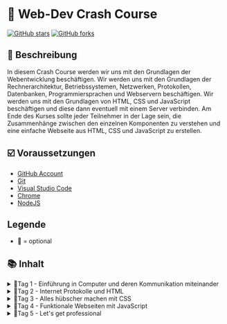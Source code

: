 # 🔮 Web-Dev Crash Course

[![GitHub stars](https://img.shields.io/github/stars/Inf166/course-web-dev)](https://github.com/Inf166/course-web-dev/stargazers)
[![GitHub forks](https://img.shields.io/github/forks/Inf166/course-web-dev)](https://github.com/Inf166/course-web-dev/network/members)

## 📝 Beschreibung

In diesem Crash Course werden wir uns mit den Grundlagen der Webentwicklung beschäftigen. Wir werden uns mit den Grundlagen der Rechnerarchitektur, Betriebssystemen, Netzwerken, Protokollen, Datenbanken, Programmiersprachen und Webservern beschäftigen. Wir werden uns mit den Grundlagen von HTML, CSS und JavaScript beschäftigen und diese dann eventuell mit einem Server verbinden. Am Ende des Kurses sollte jeder Teilnehmer in der Lage sein, die Zusammenhänge zwischen den einzelnen Komponenten zu verstehen und eine einfache Webseite aus HTML, CSS und JavaScript zu erstellen.

## ☑️ Voraussetzungen

- [GitHub Account](https://github.com/join)
- [Git](https://git-scm.com/download/win)
- [Visual Studio Code](https://code.visualstudio.com/download)
- [Chrome](https://www.google.com/chrome/)
- [NodeJS](https://nodejs.org/en/download/)

## Legende

- 💫 = optional

## 📚 Inhalt

<details>
<summary> 🌅Tag 1 - Einführung in Computer und deren Kommunikation miteinander </summary>


[🚀 Zur Präsentation](https://inf166.github.io/course-web-dev/day-01/)

## Einführung in die Rechnerarchitektur:

- Unterschied zwischen Hardware und Software
- HDD, SSD, RAM, CPU, GPU, Netzteil, Motherboard

## Crash Course - Betriebssysteme, Programme, Prozesse

### Betriebssystem:

- Prozess-, Betriebsmittelverwaltung
- Kernel
- Speicherverwaltung
- Filesystem
- Geräte Manager und Treiber
- Screen Daemon

### 💫 Unterschied zwischen einem Programm und einem Prozess:

- Threads
- Blick auf den Taskmanager

### 💫 Benutzer:

- Root
- Eigene

## 💫 OSI Schichtenmodell (Übertragung im Netz)

- Bitübertragungsschicht
- Sicherungsschicht
- Vermittlungsschicht
- Transportschicht
- Sitzungsschicht
- Datendarstellungsschicht
- Anwendungsschicht

## Routing (Subnetzmasken und Router vs Switch)

- Blick auf ipconf /ifconfig /ipconfig
- IP Adresse, Mac Adresse
- Von einem lokalen LAN Netzwerk zum Router
- Subnetzmasken und IPv4 und IPv6
- Domains und DNS

</details>


<details>
<summary> 🌅Tag 2 - Internet Protokolle und HTML </summary>


[🚀 Zur Präsentation](https://inf166.github.io/course-web-dev/day-02/)

## Protokolle (HTTP, SSH, HTTPS, SSL)

- SSH Verbindungen
- FTP und SFTP
- HTTP
- HTTPS
- REST (GET, POST, ...) und Status Codes (404)
- HEADER und BODY in einem Request/Response
- SSL

## 💫 Microservices vs Monolithische Systeme

## HTML - Head (Meta Daten)

- html tags ( lang dir und item-type)
- meta tags
- style / link to stylesheet
- script
- title

## HTML - Body (Webseiten Markup)

- body
- h1 - hn
- p
- ul und li || ol
- a href und id
- img // source set
- div und tables
- form tags
- and more (article, header, footer, aside)
- semantic web

</details>


<details>
<summary> 🌅Tag 3 - Alles hübscher machen mit CSS </summary>


[🚀 Zur Präsentation](https://inf166.github.io/course-web-dev/day-03/)

## CSS

- Tags, Classes, Ids, Attributes
- font-size, font-weight, font-style, line-height
- dvh, vh, vw, px, rem, em, %
- min-height, max-height, height ( and width)
- color, background-color, hex rgba
- transitions
- translate
- key-frames
- filter
- CAN I USE

## 💫 PreCompiler SCSS

- Verschachtelungen
- Selektoren
- Funktionen / Mixins

</details>


<details>
<summary> 🌅Tag 4 - Funktionale Webseiten mit JavaScript </summary>


[🚀 Zur Präsentation](https://inf166.github.io/course-web-dev/day-04/)

## JavaScript

- Query Selector
- OnClick Event
- Funktionen
- Alert, Prompt, Confirm
- (Data Attribute)

## 💫 Crash Course - NPM: HTML, CSS, Javascript vereinigen

- Wie amazing ist Webpack, Grunt und Gulp

## 💫 Crash Course - Git

- Wie arbeiten Entwickler eigentlich organisiert und nachhaltig am selben Projekt

## 💫 APIs am Beispiel eines NodeJS Servers

- Einfache anfragen per Request und Response

</details>


<details>
<summary> 🌅Tag 5 - Let's get professional </summary>


[🚀 Zur Präsentation](https://inf166.github.io/course-web-dev/day-05/)

## Datenbanken (SQL)

- Relationale Datenbanksystem
- Excel oder so :D

## 💫 Crash Course - Programmiersprachen

- Hardwarenahe Programmiersprachen
- Pointer
- Kompilierbare Sprachen und Skript Sprachen

## 💫 Crash Course - PHP

- if, for, while, switch case
- variablen, datentypen
- include / require
- input output
- OOP (Object oriented programming)
- Classes, Objects, Interfaces, Inheritance, Abstract Classes,
- References, Variables, Constants,
- Properties, Attributes, Parameters, Methods, Functions

## 💫 Server - NGINX vs Apache

- Was unterscheidet einen Server von normalen Computern
- Welche Aufgaben hat ein Server?
- Welche Server Strategien gibt es?
- Worin besteht der Unterschied zwischen NGINX und Apache

</details>
